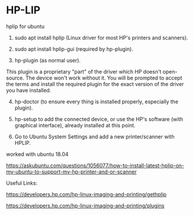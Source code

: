 # HP-LIP
hplip for ubuntu

1) sudo apt install hplip (Linux driver for most HP's printers and scanners).

2) sudo apt install hplip-gui (required by hp-plugin).

3) hp-plugin (as normal user).

This plugin is a proprietary "part" of the driver which HP doesn't open-source. The device won't work without it. You will be prompted to accept the terms and install the required plugin for the exact version of the driver you have installed.

4) hp-doctor (to ensure every thing is installed properly, especially the plugin).

5) hp-setup to add the connected device, or use the HP's software (with graphical interface), already installed at this point.

6) Go to Ubuntu System Settings and add a new printer/scanner with HPLIP.


worked with ubuntu 18.04

https://askubuntu.com/questions/1056077/how-to-install-latest-hplip-on-my-ubuntu-to-support-my-hp-printer-and-or-scanner

Useful Links:

https://developers.hp.com/hp-linux-imaging-and-printing/gethplip

https://developers.hp.com/hp-linux-imaging-and-printing/plugins
